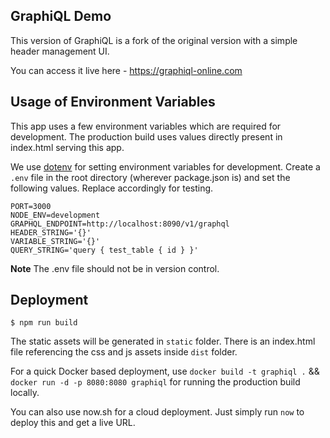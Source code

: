 ## GraphiQL Demo

This version of GraphiQL is a fork of the original version with a simple header management UI.

You can access it live here - https://graphiql-online.com

## Usage of Environment Variables

This app uses a few environment variables which are required for development. The production build uses values directly present in index.html serving this app.

We use [dotenv](https://github.com/motdotla/dotenv) for setting environment variables for development. Create a `.env` file in the root directory (wherever package.json is) and set the following values. Replace accordingly for testing.

```
PORT=3000
NODE_ENV=development
GRAPHQL_ENDPOINT=http://localhost:8090/v1/graphql
HEADER_STRING='{}'
VARIABLE_STRING='{}'
QUERY_STRING='query { test_table { id } }'
```

**Note**
The .env file should not be in version control.

## Deployment

```
$ npm run build
```

The static assets will be generated in `static` folder. There is an index.html file referencing the css and js assets inside `dist` folder.

For a quick Docker based deployment, use `docker build -t graphiql .` && `docker run -d -p 8080:8080 graphiql` for running the production build locally.

You can also use now.sh for a cloud deployment. Just simply run `now` to deploy this and get a live URL.

